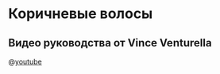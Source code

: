 # Коричневые волосы

## Видео руководства от Vince Venturella

@[youtube](https://youtu.be/PFDfe3nc55A?si=oOID3ac4zvDQmMkL)

